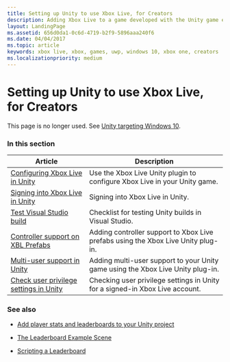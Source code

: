 ```yaml
---
title: Setting up Unity to use Xbox Live, for Creators
description: Adding Xbox Live to a game developed with the Unity game engine.
layout: LandingPage
ms.assetid: 656d0da1-0c6d-4719-b2f9-5896aaa240f6
ms.date: 04/04/2017
ms.topic: article
keywords: xbox live, xbox, games, uwp, windows 10, xbox one, creators
ms.localizationpriority: medium
---
```


# Setting up Unity to use Xbox Live, for Creators

This page is no longer used.  See [Unity targeting Windows 10](../get-started/setup-ide/creators/unity-win10/index.md).


### In this section

| Article | Description |
|---------|-------------|
| [Configuring Xbox Live in Unity](configure-xbox-live-in-unity.md) | Use the Xbox Live Unity plugin to configure Xbox Live in your Unity game. |
| [Signing into Xbox Live in Unity](unity-signin-nav.md) | Signing into Xbox Live in Unity. |
| [Test Visual Studio build](test-visual-studio-build.md) | Checklist for testing Unity builds in Visual Studio. |
| [Controller support on XBL Prefabs](add-controller-support-to-xbox-live-prefabs.md) | Adding controller support to Xbox Live prefabs using the Xbox Live Unity plug-in. |
| [Multi-user support in Unity](add-multi-user-support.md) | Adding multi-user support to your Unity game using the Xbox Live Unity plug-in. |
| [Check user privilege settings in Unity](check-user-privileges-in-unity.md) | Checking user privilege settings in Unity for a signed-in Xbox Live account. |


### See also

* [Add player stats and leaderboards to your Unity project](add-stats-and-leaderboards-in-unity.md)

* [The Leaderboard Example Scene](setup-leaderboard-example-scene.md)

* [Scripting a Leaderboard](unity-leaderboard-from-scratch.md)
